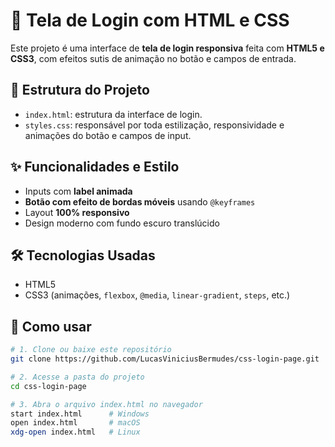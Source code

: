 # 🔐 Tela de Login com HTML e CSS

Este projeto é uma interface de **tela de login responsiva** feita com **HTML5 e CSS3**, com efeitos sutis de animação no botão e campos de entrada.

## 📁 Estrutura do Projeto

- `index.html`: estrutura da interface de login.
- `styles.css`: responsável por toda estilização, responsividade e animações do botão e campos de input.

## ✨ Funcionalidades e Estilo

- Inputs com **label animada**
- **Botão com efeito de bordas móveis** usando `@keyframes`
- Layout **100% responsivo**
- Design moderno com fundo escuro translúcido

## 🛠️ Tecnologias Usadas

- HTML5
- CSS3 (animações, `flexbox`, `@media`, `linear-gradient`, `steps`, etc.)

## 🚀 Como usar

```bash
# 1. Clone ou baixe este repositório
git clone https://github.com/LucasViniciusBermudes/css-login-page.git

# 2. Acesse a pasta do projeto
cd css-login-page

# 3. Abra o arquivo index.html no navegador
start index.html      # Windows
open index.html       # macOS
xdg-open index.html   # Linux
